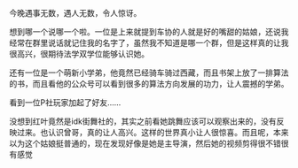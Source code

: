 今晚遇事无数，遇人无数，令人惊讶。

想到哪一个说哪一个啦。一位是上来就提到车协的人就是好的嘴甜的姑娘，还说我经常在群里说话就记住我的名字了，虽然我不知道是哪一个群，但是这样真的让我很高兴，很期待法学双学位能够认识她。

还有一位是一个萌新小学弟，他竟然已经骑车骑过西藏，而且书架上放了一排算法的书，而且看他的公众号可以看到很多的算法方向发展的功力，让人震撼的学弟。

看到一位P社玩家加起了好友……

没想到红叶竟然是idk街舞社的，其实之前看她跳舞应该可以观察出来的，没有反映过来。也认识曾哥，真的让人高兴。这样的世界真小让人很惊喜。而且呢，本来以为这个姑娘挺普通的，现在发现好像是她是主导演，然后她的视频剪得很不错很有感觉
